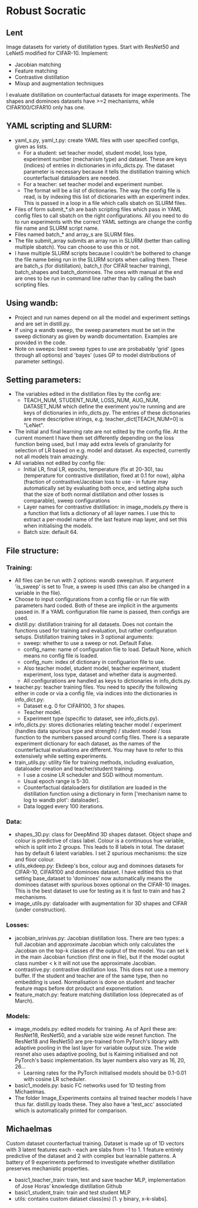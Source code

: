 # Robust Socratic

## Lent
Image datasets for variety of distillation types. Start with ResNet50 and LeNet5 modified for CIFAR-10. Implement:
- Jacobian matching
- Feature matching
- Contrastive distillation
- Mixup and augmentation techniques

I evaluate distillation on counterfactual datasets for image experiments. The shapes and dominoes datasets have >=2 mechanisms, while CIFAR100/CIFAR10 only has one.

## YAML scripting and SLURM:
- yaml_s.py, yaml_t.py: create YAML files with user specified configs, given as lists.
  - For a student: set teacher model, student model, loss type, experiment number (mechanism type) and dataset. These are keys (indices) of entries in dictionaries in info_dicts.py. The dataset parameter is necessary because it tells the distillation training which counterfactual dataloaders are needed.
  - For a teacher: set teacher model and experiment number.
  - The format will be a list of dictionaries. The way the config file is read, is by indexing this list of dictionaries with an experiment index. This is passed in a loop in a file which calls sbatch on SLURM files.
- Files of form submit_\*.sh are bash scripting files which pass in YAML config files to call sbatch on the right configurations. All you need to do to run experiments with the correct YAML settings are change the config file name and SLURM script name.
- Files named batch_* and array_s are SLURM files.
- The file submit_array submits an array run in SLURM (better than calling multiple sbatch). You can choose to use this or not.
- I have multiple SLURM scripts because I couldn't be bothered to change the file name being run in the SLURM scripts when calling them. These are batch_s (for distillation), batch_t (for CIFAR teacher training), batch_shapes and batch_dominoes. The ones with manual at the end are ones to be run in command line rather than by calling the bash scripting files.

## Using wandb:
- Project and run names depend on all the model and experiment settings and are set in distill.py.
- If using a wandb sweep, the sweep parameters must be set in the sweep dictionary as given by wandb documentation. Examples are provided in the code.
- Note on sweeps: best sweep types to use are probabably 'grid' (goes through all options) and 'bayes' (uses GP to model distributions of parameter settings).

## Setting parameters:
- The variables edited in the distillation files by the config are:
  - TEACH_NUM, STUDENT_NUM, LOSS_NUM, AUG_NUM, DATASET_NUM which define the exeriment you're running and are keys of dictionaries in info_dicts.py. The entries of these dictionaries are more descriptive strings, e.g. teacher_dict[TEACH_NUM=0] is "LeNet".
- The initial and final learning rate are not edited by the config file. At the current moment I have them set differently depending on the loss function being used, but I may add extra levels of granularity for selection of LR based on e.g. model and dataset. As expected, currently not all models train amazingly.
- All variables not edited by config file:
  - Initial LR, final LR, epochs, temperature (fix at 20-30), tau (temperature for contrastive distillation, fixed at 0.1 for now), alpha (fraction of contrastive/Jacobian loss to use - in future may automatically set by evaluating both once, and setting alpha such that the size of both normal distillation and other losses is comparable), sweep configurations
  - Layer names for contrastive distillation: in image_models.py there is a function that lists a dictionary of all layer names. I use this to extract a per-model name of the last feature map layer, and set this when initialising the models.
  - Batch size: default 64.

## File structure:
### Training:
- All files can be run with 2 options: wandb sweep/run. If argument 'is_sweep' is set to True, a sweep is used (this can also be changed in a variable in the file).
- Choose to input configurations from a config file or run file with parameters hard coded. Both of these are implicit in the arguments passed in. If a YAML configuration file name is passed, then configs are used.
- distill.py: distillation training for all datasets. Does not contain the functions used for training and evaluation, but rather configuration setups. Distillation training takes in 3 optional arguments: 
  - sweep: whether to use a sweep or not. Default False.
  - config_name: name of configuration file to load. Default None, which means no config file is loaded.
  - config_num: index of dictionary in configuarion file to use.
  - Also teacher model, student model, teacher experiment, student experiment, loss type, dataset and whether data is augmented.
  - All configurations are handled as keys to dictionaries in info_dicts.py.
- teacher.py: teacher training files. You need to specify the following either in code or via a config file, via indices into the dictionaries in info_dict.py:
  - Dataset e.g. 0 for CIFAR100, 3 for shapes.
  - Teacher model.
  - Experiment type (specific to dataset, see info_dicts.py).
- info_dicts.py: stores dictionaries relating teacher model / experiment (handles data spurious type and strength) / student model / loss function to the numbers passed around config files. There is a separate experiment dictionary for each dataset, as the names of the counterfactual evaluations are different. You may have to refer to this extensively while setting experiments.
- train_utils.py: utility file for training methods, including evaluation, dataloader creation and teacher/student training.
  - I use a cosine LR scheduler and SGD without momentum.
  - Usual epoch range is 5-30.
  - Counterfactual dataloaders for distillation are loaded in the distillation function using a dictionary in form ['mechanism name to log to wandb plot': dataloader].
  - Data logged every 100 iterations.

### Data:
- shapes_3D.py: class for DeepMind 3D shapes dataset. Object shape and colour is predictive of class label. Colour is a continuous hue variable, which is split into 2 groups. This leads to 8 labels in total. The dataset has by default 6 latent variables. I set 2 spurious mechanisms: the size and floor colour.
- utils_ekdeep.py: Ekdeep's box, colour aug and dominoes datasets for CIFAR-10, CIFAR100 and dominoes dataset. I have editied this so that setting base_dataset to 'dominoes' now automatically means the dominoes dataset with spurious boxes optional on the CIFAR-10 images. This is the best dataset to use for testing as it is fast to train and has 2 mechanisms.
- image_utils.py: dataloader with augmentation for 3D shapes and CIFAR (under construction).

### Losses:
- jacobian_srinivas.py: Jacobian distillation loss. There are two types: a full Jacobian and approximate Jacobian which only calculates the Jacobian on the top-k classes of the output of the model. You can set k in the main Jacobian function (first one in file), but if the model ouptut class number < k it will not use the approximate Jacobian.
- contrastive.py: contrastive distillation loss. This does not use a memory buffer. If the student and teacher are of the same type, then no embedding is used. Normalisation is done on student and teacher feature maps before dot product and exponentiation.
- feature_match.py: feature matching distillation loss (deprecated as of March).

### Models:
- image_models.py: edited models for training. As of April these are: ResNet18, ResNet50, and a variable size wide resnet function. The ResNet18 and ResNet50 are pre-trained from PyTorch's library with adaptive pooling in the last layer for variable output size. The wide resnet also uses adaptive pooling, but is Kaiming initialised and not PyTorch's basic implementation. Its layer numbers also vary as 16, 20, 26...
  - Learning rates for the PyTorch initialised models should be 0.1-0.01 with cosine LR scheduler.
- basic1_models.py: basic FC networks used for 1D testing from Michaelmas.
- The folder Image_Experiments contains all trained teacher models I have thus far. distill.py loads these. They also have a 'test_acc' associated which is automatically printed for comparison.

## Michaelmas
Custom dataset counterfactual training. Dataset is made up of 1D vectors with 3 latent features each - each are slabs from -1 to 1. 1 feature entirely predictive of the dataset and 2 with complex but learnable patterns. A battery of 9 experiments performed to investigate whether distillation preserves mechanistic properties.

- basic1_teacher_train: train, test and save teacher MLP, implementation of Jose Horas’ knowledge distillation Github
- basic1_student_train: train and test student MLP
- utils: contains custom dataset class(es) [1. y binary, x-k-slabs].

